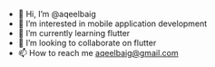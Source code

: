 - 👋 Hi, I’m @aqeelbaig
- 👀 I’m interested in mobile application development
- 🌱 I’m currently learning flutter 
- 💞️ I’m looking to collaborate on flutter
- 📫 How to reach me aqeelbaig@gmail.com

<!---
aqeelbaig/aqeelbaig is a ✨ special ✨ repository because its `README.md` (this file) appears on your GitHub profile.
You can click the Preview link to take a look at your changes.
--->
